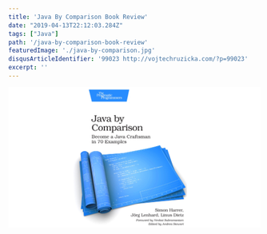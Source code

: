 ```yaml
---
title: 'Java By Comparison Book Review'
date: "2019-04-13T22:12:03.284Z"
tags: ["Java"]
path: '/java-by-comparison-book-review'
featuredImage: './java-by-comparison.jpg'
disqusArticleIdentifier: '99023 http://vojtechruzicka.com/?p=99023'
excerpt: ''
---
```


![Java By Comparison](java-by-comparison.jpg)
